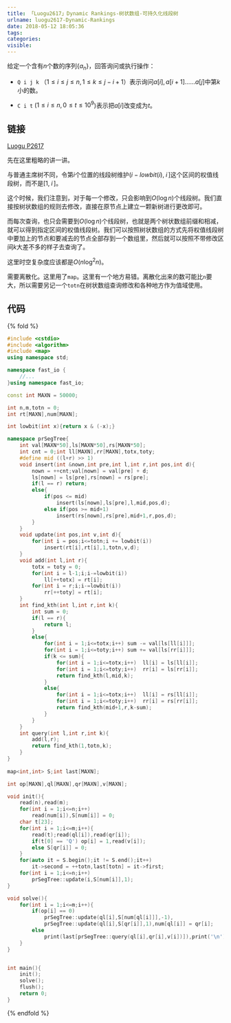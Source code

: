 ```yaml
---
title: 「Luogu2617」Dynamic Rankings-树状数组-可持久化线段树
urlname: luogu2617-Dynamic-Rankings
date: 2018-05-12 18:05:36
tags:
categories:
visible:
---
```


给定一个含有$n$个数的序列$\{a_n\}$，回答询问或执行操作：

+ `Q i j k` （$1\leq i\leq j\leq n, 1\leq k\leq j-i+1$）表示询问$a[i],a[i+1]......a[j]$中第$k$小的数。

+ `C i t` ($1 \leq i \leq n,0\leq t \leq 10^{9}$)表示把$a[i]$改变成为$t$。

<!-- more -->

## 链接

[Luogu P2617](https://www.luogu.org/problemnew/show/P2617)

先在这里粗略的讲一讲。

与普通主席树不同，令第$i$个位置的线段树维护$(i-lowbit(i),\; i\,]$这个区间的权值线段树，而不是$[1,\;i\,]$。

这个时候，我们注意到，对于每一个修改，只会影响到$O(\log{n})$个线段树。我们直接按树状数组的规则去修改，直接在原节点上建立一颗新树进行更改即可。

而每次查询，也只会需要到$O(\log{n})$个线段树，也就是两个树状数组前缀和相减，就可以得到指定区间的权值线段树。我们可以按照树状数组的方式先将权值线段树中要加上的节点和要减去的节点全部存到一个数组里，然后就可以按照不带修改区间$k$大差不多的样子去查询了。

这里时空复杂度应该都是$O(n \log^{2}{n})$。

需要离散化。这里用了`map`。这里有一个地方易错。离散化出来的数可能比`n`要大，所以需要另记一个`totn`在树状数组查询修改和各种地方作为值域使用。

## 代码

{% fold %}
```cpp
#include <cstdio>
#include <algorithm>
#include <map>
using namespace std;

namespace fast_io {
    //...
}using namespace fast_io;

const int MAXN = 50000;

int n,m,totn = 0;
int rt[MAXN],num[MAXN];

int lowbit(int x){return x & (-x);}

namespace prSegTree{
    int val[MAXN*50],ls[MAXN*50],rs[MAXN*50];
    int cnt = 0;int ll[MAXN],rr[MAXN],totx,toty;
    #define mid ((l+r) >> 1)
    void insert(int &nown,int pre,int l,int r,int pos,int d){
        nown = ++cnt;val[nown] = val[pre] + d;
        ls[nown] = ls[pre],rs[nown] = rs[pre];
        if(l == r) return;
        else{
            if(pos <= mid)
                insert(ls[nown],ls[pre],l,mid,pos,d);
            else if(pos >= mid+1)
                insert(rs[nown],rs[pre],mid+1,r,pos,d);
        }
    }
    void update(int pos,int v,int d){
        for(int i = pos;i<=totn;i += lowbit(i))
            insert(rt[i],rt[i],1,totn,v,d);
    }
    void add(int l,int r){
        totx = toty = 0;
        for(int i = l-1;i;i-=lowbit(i))
            ll[++totx] = rt[i];
        for(int i = r;i;i-=lowbit(i))
            rr[++toty] = rt[i];
    }
    int find_kth(int l,int r,int k){
        int sum = 0;
        if(l == r){
            return l;
        }
        else{
            for(int i = 1;i<=totx;i++) sum -= val[ls[ll[i]]];
            for(int i = 1;i<=toty;i++) sum += val[ls[rr[i]]];   
            if(k <= sum){
                for(int i = 1;i<=totx;i++)  ll[i] = ls[ll[i]];
                for(int i = 1;i<=toty;i++)  rr[i] = ls[rr[i]];
                return find_kth(l,mid,k);
            }
            else{
                for(int i = 1;i<=totx;i++)  ll[i] = rs[ll[i]];
                for(int i = 1;i<=toty;i++)  rr[i] = rs[rr[i]];
                return find_kth(mid+1,r,k-sum);
            } 
        }  
    }
    int query(int l,int r,int k){
        add(l,r);
        return find_kth(1,totn,k);
    }
}
 
map<int,int> S;int last[MAXN];

int op[MAXN],ql[MAXN],qr[MAXN],v[MAXN];

void init(){
    read(n),read(m);
    for(int i = 1;i<=n;i++)
        read(num[i]),S[num[i]] = 0;
    char t[23];
    for(int i = 1;i<=m;i++){
        read(t);read(ql[i]),read(qr[i]);
        if(t[0] == 'Q') op[i] = 1,read(v[i]);
        else S[qr[i]] = 0;
    }
    for(auto it = S.begin();it != S.end();it++)
        it->second = ++totn,last[totn] = it->first;
    for(int i = 1;i<=n;i++)
        prSegTree::update(i,S[num[i]],1);
}

void solve(){
    for(int i = 1;i<=m;i++){
        if(op[i] == 0)
            prSegTree::update(ql[i],S[num[ql[i]]],-1),
            prSegTree::update(ql[i],S[qr[i]],1),num[ql[i]] = qr[i]; 
        else
            print(last[prSegTree::query(ql[i],qr[i],v[i])]),print('\n');
    }
}


int main(){
    init();
    solve();
    flush();
    return 0;
}
```
{% endfold %}
